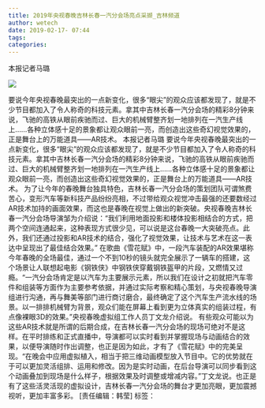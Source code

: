 ```yaml
---
title: 2019年央视春晚吉林长春一汽分会场亮点采撷_吉林频道
author: wetech
date: 2019-02-17- 07:44
tags: 
categories: 
---
```

本报记者马璐
<!-- more -->
                
<img align="center" border="0" src="http://p2.ifengimg.com/a/2016/0810/204c433878d5cf9size1_w16_h16.png" />
                
            
要说今年央视春晚最突出的一点新变化，很多“眼尖”的观众应该都发现了，就是不少节目都加入了令人称奇的科技元素。拿其中吉林长春一汽分会场的精彩8分钟来说，飞驰的高铁从眼前疾驰而过、巨大的机械臂整齐划一地排列在一汽生产线上……各种立体感十足的景象都让观众眼前一亮，而创造出这些奇幻视觉效果的，正是舞台上的万能道具——AR技术。
本报记者马璐
要说今年央视春晚最突出的一点新变化，很多“眼尖”的观众应该都发现了，就是不少节目都加入了令人称奇的科技元素。拿其中吉林长春一汽分会场的精彩8分钟来说，飞驰的高铁从眼前疾驰而过、巨大的机械臂整齐划一地排列在一汽生产线上……各种立体感十足的景象都让观众眼前一亮，而创造出这些奇幻视觉效果的，正是舞台上的万能道具——AR技术。
为了让今年的春晚舞台独具特色，吉林长春一汽分会场的策划团队可谓煞费苦心，变形汽车等新科技产品纷纷亮相，不过带给观众视觉冲击最强的还要数经过AR技术加持的画面效果，而这也是春晚在视觉上做出的新突破。央视春晚吉林长春一汽分会场导演邹为介绍说：“我们利用地面投影和楼体投影相结合的方式，把两个空间连通起来，这种表现方式很少见，可以说是这台春晚一大突破亮点。此外，我们还通过投影和AR技术的结合，强化了视觉效果，让技术与艺术在这一表达中呈现出了最佳结合效果。”
在歌曲《雪花赋》中，一段汽车装配的AR效果堪称今年春晚的全场最佳，通过一个不到10秒的镜头就完全展示了一辆车的搭建，这个场景让人联想起电影《钢铁侠》中钢铁侠穿戴钢铁盔甲的片段，又燃情又过瘾。“一汽分会场肯定是以汽车为主要展示元素，所以我们在设计之初就把汽车零件和组装等方面作为主要参考依据，并通过实际考察和精心策划，与央视春晚导演组进行沟通，再与舞美等部门进行商讨磨合，最终确定了这个汽车生产流水线的场景。以一排排机械臂为背景，观众们能在屏幕上看到更为立体真实的组装过程，有点像裸眼3D的效果。”央视春晚虚拟组工作人员丁文龙介绍说。
有些观众可能以为这些AR技术就是所谓的后期合成，在吉林长春一汽分会场的现场可绝对不是这样。在平时排练和正式直播中，导演都可以实时看到并掌握现场与动画结合的效果，以便导演随时作出调整，也正是因为如此，才有了《雪花赋》中的完美呈现。“在晚会中应用虚拟植入，相当于把三维动画模型放入节目中。它的优势就在于可以更加灵活组排、运用和修改。因为是实时动画，在后台导演可以同步看到这个动画叠加到现场是什么样子，根据效果及时调整或增减内容。”丁文龙说。也正是有了这些活灵活现的虚拟设计，吉林长春一汽分会场的舞台才更加亮眼，更加震撼视听，更加丰富多彩。
[责任编辑：韩莹]
标签：
 
             
